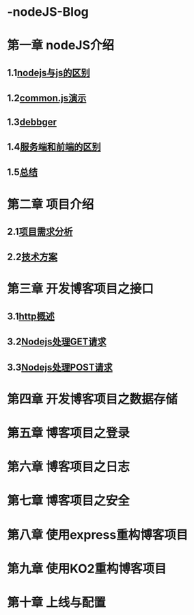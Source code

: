 # -nodeJS-Blog
# 第一章 nodeJS介绍
## 1.1[nodejs与js的区别](https://github.com/Alex-web-ops/-nodeJS-Blog/issues/1)
## 1.2[common.js演示](https://github.com/Alex-web-ops/-nodeJS-Blog/issues/2)
## 1.3[debbger](https://github.com/Alex-web-ops/-nodeJS-Blog/issues/3)
## 1.4[服务端和前端的区别](https://github.com/Alex-web-ops/-nodeJS-Blog/issues/4)
## 1.5[总结](https://github.com/Alex-web-ops/-nodeJS-Blog/issues/5)
# 第二章 项目介绍
## 2.1[项目需求分析](https://github.com/Alex-web-ops/-nodeJS-Blog/issues/6)
## 2.2[技术方案](https://github.com/Alex-web-ops/-nodeJS-Blog/issues/7)
# 第三章 开发博客项目之接口
## 3.1[http概述](https://github.com/Alex-web-ops/-nodeJS-Blog/issues/8)
## 3.2[Nodejs处理GET请求](https://github.com/Alex-web-ops/-nodeJS-Blog/issues/9)
## 3.3[Nodejs处理POST请求](https://github.com/Alex-web-ops/-nodeJS-Blog/issues/10)
# 第四章 开发博客项目之数据存储
# 第五章 博客项目之登录
# 第六章 博客项目之日志
# 第七章 博客项目之安全
# 第八章 使用express重构博客项目
# 第九章 使用KO2重构博客项目
# 第十章 上线与配置
